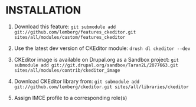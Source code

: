 INSTALLATION
============

1. Download this feature: `git submodule add git://github.com/lemberg/features_ckeditor.git sites/all/modules/custom/features_ckeditor`

2. Use the latest dev version of CKEditor module: `drush dl ckeditor --dev`

2. CKEditor image is available on Drupal.org as a Sandbox project: `git submodule add git://git.drupal.org/sandbox/Taran2L/2077663.git sites/all/modules/contrib/ckeditor_image`

3. Download CKEditor library from: `git submodule add git://github.com/lemberg/ckeditor.git sites/all/libraries/ckeditor`

4. Assign IMCE profile to a corresponding role(s)
